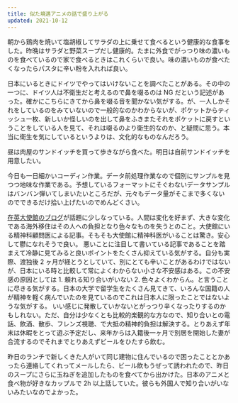 ```yaml
---
title: 似た境遇アニメの話で盛り上がる
updated: 2021-10-12
---
```




朝から鶏肉を焼いて塩胡椒してサラダの上に乗せて食べるという健康的な食事をした。昨晩はサラダと野菜スープだし健康的。たまに外食でがっつり味の濃いものを食べているので家で食べるときはこれくらいで良い。味の濃いものが食べたくなったらパスタに辛い粉を入れれば良い。

日本にいるときにドイツでやってはいけないことを調べたことがある。その中の一つに、ドイツ人は不衛生だと考えるので鼻を啜るのは NG だという記述があった。確かにこちらにきてから鼻を啜る音を聞かない気がする。が、一人しかそれをしているのをみていないので一般的なのかわからないが、ポケットからティッシュ一枚、新しいか怪しいのを出して鼻をふきまたそれをポケットに戻すということをしている人を見て、それは啜るのより衛生的なのか、と疑問に思う。本当に衛生を気にしているというよりは、文化的なものなんだろう。

昼は肉屋のサンドイッチを買って歩きながら食べた。明日は自前サンドイッチを用意したい。

今日も一日細かいコーディン作業。データ前処理作業なので個別にサンプルを見つつ地味な作業である。予想しているフォーマットにそぐわないデータサンプルはバンバン弾いてしまいたいところだが、元々もデータ量がそこまで多くないのでできるだけ拾い上げたいのでめんどくさい。

[在英大使館のブログ](https://www.uk.emb-japan.go.jp/itpr_ja/iryo_mhealth.html)が話題に少しなっている。人間は変化を好まず、大きな変化である海外移住はその人への負担となり色々なものを失うとのこと。大使館にいる精神科顧問医による記事。そもそも大使館に精神科医がいることは驚き。安心して鬱になれそうで良い。
悪いことに注目して書いている記事であることを踏まえて冷静に見てみると良いポイントをたくさん抑えている気がする。自分も実際、渡独後 2 ヶ月が経とうとしていて、別にとても辛いことがあるわけではないが、日本にいる時と比較して常によくわからない小さな不安感はある。この不安感の原因としては 1. 頼れる知り合いがいない 2. 色々よくわからん。と言うことに尽きる気がする。日本の大学で留学生をたくさん見てきて、いろんな国籍の人が精神を軽く病んでいたのを見ているのでこれは日本人に限ったことではないような気がする。
いい感じに発散していかないとがっつり辛くなったりするのかもしれない。ただ、自分は少なくとも比較的楽観的な方なので、知り合いとの電話、飲酒、散歩、フレンズ視聴、で大抵の精神的負担は解決する。とりあえず年末は休暇をとって遊ぶ予定だし、来年からは入籍後一ヶ月で別居を開始した妻が合流するのでそれまでとりあえずビールをひたすら飲む。

昨日のランチで新しくきた人がいて同じ建物に住んでいるので困ったこととかあったら連絡してくれってメールしたら、ビール飲もうぜって誘われたので、昨日のスープにさらに玉ねぎを追加したものを食べてから出かけた。日本のアニメと食べ物が好きなカップルで 2h 以上話していた。彼らも外国人で知り合いがいないみたいなのでよかった。
